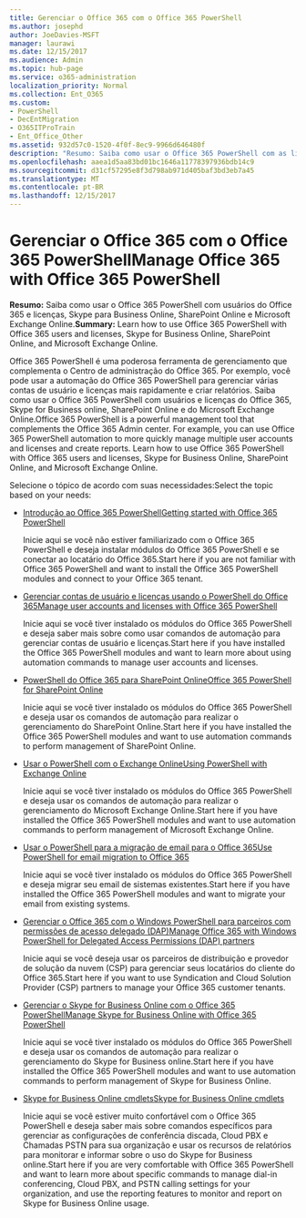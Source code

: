```yaml
---
title: Gerenciar o Office 365 com o Office 365 PowerShell
ms.author: josephd
author: JoeDavies-MSFT
manager: laurawi
ms.date: 12/15/2017
ms.audience: Admin
ms.topic: hub-page
ms.service: o365-administration
localization_priority: Normal
ms.collection: Ent_O365
ms.custom:
- PowerShell
- DecEntMigration
- O365ITProTrain
- Ent_Office_Other
ms.assetid: 932d57c0-1520-4f0f-8ec9-9966d646480f
description: "Resumo: Saiba como usar o Office 365 PowerShell com as licenças e usuários do Office 365, Skype for Business online, SharePoint Online e Microsoft Exchange Online."
ms.openlocfilehash: aaea1d5aa83bd01bc1646a11778397936bdb14c9
ms.sourcegitcommit: d31cf57295e8f3d798ab971d405baf3bd3eb7a45
ms.translationtype: MT
ms.contentlocale: pt-BR
ms.lasthandoff: 12/15/2017
---
```

# <a name="manage-office-365-with-office-365-powershell"></a><span data-ttu-id="2d1ba-103">Gerenciar o Office 365 com o Office 365 PowerShell</span><span class="sxs-lookup"><span data-stu-id="2d1ba-103">Manage Office 365 with Office 365 PowerShell</span></span>

 <span data-ttu-id="2d1ba-104">**Resumo:** Saiba como usar o Office 365 PowerShell com usuários do Office 365 e licenças, Skype para Business Online, SharePoint Online e Microsoft Exchange Online.</span><span class="sxs-lookup"><span data-stu-id="2d1ba-104">**Summary:** Learn how to use Office 365 PowerShell with Office 365 users and licenses, Skype for Business Online, SharePoint Online, and Microsoft Exchange Online.</span></span>
  
<span data-ttu-id="2d1ba-p101">Office 365 PowerShell é uma poderosa ferramenta de gerenciamento que complementa o Centro de administração do Office 365. Por exemplo, você pode usar a automação do Office 365 PowerShell para gerenciar várias contas de usuário e licenças mais rapidamente e criar relatórios. Saiba como usar o Office 365 PowerShell com usuários e licenças do Office 365, Skype for Business online, SharePoint Online e do Microsoft Exchange Online.</span><span class="sxs-lookup"><span data-stu-id="2d1ba-p101">Office 365 PowerShell is a powerful management tool that complements the Office 365 Admin center. For example, you can use Office 365 PowerShell automation to more quickly manage multiple user accounts and licenses and create reports. Learn how to use Office 365 PowerShell with Office 365 users and licenses, Skype for Business Online, SharePoint Online, and Microsoft Exchange Online.</span></span> 
  
<span data-ttu-id="2d1ba-108">Selecione o tópico de acordo com suas necessidades:</span><span class="sxs-lookup"><span data-stu-id="2d1ba-108">Select the topic based on your needs:</span></span>
  
- [<span data-ttu-id="2d1ba-109">Introdução ao Office 365 PowerShell</span><span class="sxs-lookup"><span data-stu-id="2d1ba-109">Getting started with Office 365 PowerShell</span></span>](getting-started-with-office-365-powershell.md)
    
    <span data-ttu-id="2d1ba-110">Inicie aqui se você não estiver familiarizado com o Office 365 PowerShell e deseja instalar módulos do Office 365 PowerShell e se conectar ao locatário do Office 365.</span><span class="sxs-lookup"><span data-stu-id="2d1ba-110">Start here if you are not familiar with Office 365 PowerShell and want to install the Office 365 PowerShell modules and connect to your Office 365 tenant.</span></span>
    
- [<span data-ttu-id="2d1ba-111">Gerenciar contas de usuário e licenças usando o PowerShell do Office 365</span><span class="sxs-lookup"><span data-stu-id="2d1ba-111">Manage user accounts and licenses with Office 365 PowerShell</span></span>](manage-user-accounts-and-licenses-with-office-365-powershell.md)
    
    <span data-ttu-id="2d1ba-112">Inicie aqui se você tiver instalado os módulos do Office 365 PowerShell e deseja saber mais sobre como usar comandos de automação para gerenciar contas de usuário e licenças.</span><span class="sxs-lookup"><span data-stu-id="2d1ba-112">Start here if you have installed the Office 365 PowerShell modules and want to learn more about using automation commands to manage user accounts and licenses.</span></span>
    
- [<span data-ttu-id="2d1ba-113">PowerShell do Office 365 para SharePoint Online</span><span class="sxs-lookup"><span data-stu-id="2d1ba-113">Office 365 PowerShell for SharePoint Online</span></span>](https://technet.microsoft.com/en-us/library/fp161362.aspx)
    
    <span data-ttu-id="2d1ba-114">Inicie aqui se você tiver instalado os módulos do Office 365 PowerShell e deseja usar os comandos de automação para realizar o gerenciamento do SharePoint Online.</span><span class="sxs-lookup"><span data-stu-id="2d1ba-114">Start here if you have installed the Office 365 PowerShell modules and want to use automation commands to perform management of SharePoint Online.</span></span>
    
- [<span data-ttu-id="2d1ba-115">Usar o PowerShell com o Exchange Online</span><span class="sxs-lookup"><span data-stu-id="2d1ba-115">Using PowerShell with Exchange Online</span></span>](https://technet.microsoft.com/library/jj200677%28v=exchg.160%29.aspx)
    
    <span data-ttu-id="2d1ba-116">Inicie aqui se você tiver instalado os módulos do Office 365 PowerShell e deseja usar os comandos de automação para realizar o gerenciamento do Microsoft Exchange Online.</span><span class="sxs-lookup"><span data-stu-id="2d1ba-116">Start here if you have installed the Office 365 PowerShell modules and want to use automation commands to perform management of Microsoft Exchange Online.</span></span>
    
- [<span data-ttu-id="2d1ba-117">Usar o PowerShell para a migração de email para o Office 365</span><span class="sxs-lookup"><span data-stu-id="2d1ba-117">Use PowerShell for email migration to Office 365</span></span>](use-powershell-for-email-migration-to-office-365.md)
    
    <span data-ttu-id="2d1ba-118">Inicie aqui se você tiver instalado os módulos do Office 365 PowerShell e deseja migrar seu email de sistemas existentes.</span><span class="sxs-lookup"><span data-stu-id="2d1ba-118">Start here if you have installed the Office 365 PowerShell modules and want to migrate your email from existing systems.</span></span> 
    
- [<span data-ttu-id="2d1ba-119">Gerenciar o Office 365 com o Windows PowerShell para parceiros com permissões de acesso delegado (DAP)</span><span class="sxs-lookup"><span data-stu-id="2d1ba-119">Manage Office 365 with Windows PowerShell for Delegated Access Permissions (DAP) partners</span></span>](manage-office-365-with-windows-powershell-for-delegated-access-permissions-dap-p.md)
    
    <span data-ttu-id="2d1ba-120">Inicie aqui se você deseja usar os parceiros de distribuição e provedor de solução da nuvem (CSP) para gerenciar seus locatários do cliente do Office 365.</span><span class="sxs-lookup"><span data-stu-id="2d1ba-120">Start here if you want to use Syndication and Cloud Solution Provider (CSP) partners to manage your Office 365 customer tenants.</span></span> 
    
- [<span data-ttu-id="2d1ba-121">Gerenciar o Skype for Business Online com o Office 365 PowerShell</span><span class="sxs-lookup"><span data-stu-id="2d1ba-121">Manage Skype for Business Online with Office 365 PowerShell</span></span>](manage-skype-for-business-online-with-office-365-powershell.md)
    
    <span data-ttu-id="2d1ba-122">Inicie aqui se você tiver instalado os módulos do Office 365 PowerShell e deseja usar os comandos de automação para realizar o gerenciamento do Skype for Business online.</span><span class="sxs-lookup"><span data-stu-id="2d1ba-122">Start here if you have installed the Office 365 PowerShell modules and want to use automation commands to perform management of Skype for Business Online.</span></span>
    
- [<span data-ttu-id="2d1ba-123">Skype for Business Online cmdlets</span><span class="sxs-lookup"><span data-stu-id="2d1ba-123">Skype for Business Online cmdlets</span></span>](http://technet.microsoft.com/library/141fbda3-992a-4eeb-9352-c6b0ffd760f6.aspx)
    
    <span data-ttu-id="2d1ba-124">Inicie aqui se você estiver muito confortável com o Office 365 PowerShell e deseja saber mais sobre comandos específicos para gerenciar as configurações de conferência discada, Cloud PBX e Chamadas PSTN para sua organização e usar os recursos de relatórios para monitorar e informar sobre o uso do Skype for Business online.</span><span class="sxs-lookup"><span data-stu-id="2d1ba-124">Start here if you are very comfortable with Office 365 PowerShell and want to learn more about specific commands to manage dial-in conferencing, Cloud PBX, and PSTN calling settings for your organization, and use the reporting features to monitor and report on Skype for Business Online usage.</span></span>
    

